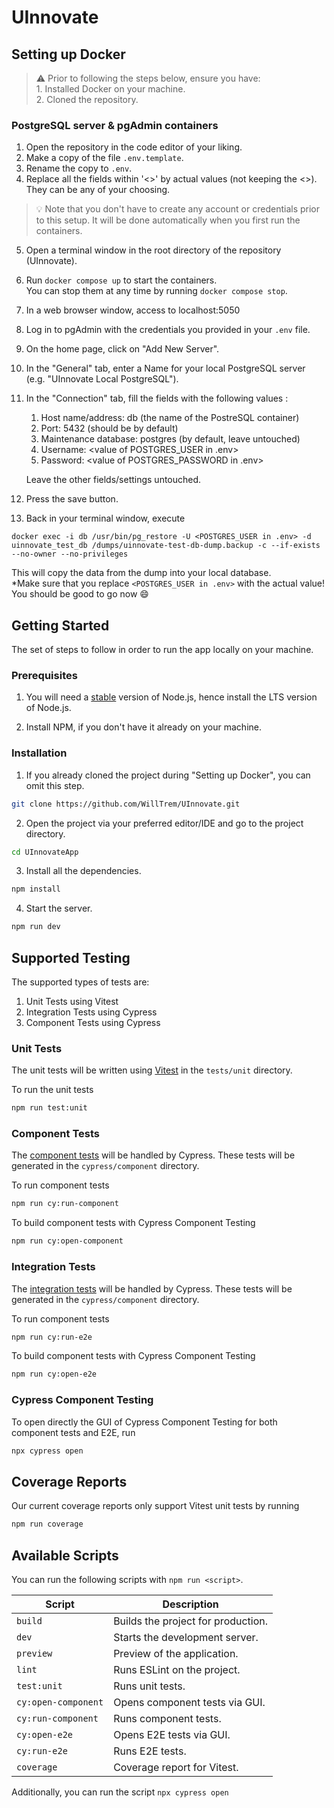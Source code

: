 # UInnovate

## Setting up Docker
> :warning: Prior to following the steps below, ensure you have: <br/> 1. Installed Docker on your machine. 
<br/> 2. Cloned the repository.
### PostgreSQL server & pgAdmin containers 

1. Open the repository in the code editor of your liking.
2. Make a copy of the file `.env.template`.
3. Rename the copy to `.env`.
4. Replace all the fields within '<>' by actual values (not keeping the <>). They can be any of your choosing.
> :bulb: Note that you don't have to create any account or credentials prior to this setup. It will be done automatically when you first run the containers.

5. Open a terminal window in the root directory of the repository (UInnovate).
6. Run `docker compose up` to start the containers.  
You can stop them at any time by running `docker compose stop`.

7. In a web browser window, access to localhost:5050
8. Log in to pgAdmin with the credentials you provided in your `.env` file.
9. On the home page, click on "Add New Server".
10. In the "General" tab, enter a Name for your local PostgreSQL server (e.g. "UInnovate Local PostgreSQL").
11. In the "Connection" tab, fill the fields with the following values :
    1.  Host name/address: db (the name of the PostreSQL container)
    2.  Port: 5432 (should be by default)
    3.  Maintenance database: postgres (by default, leave untouched)
	4. Username: \<value of POSTGRES_USER in .env>
	5. Password: \<value of POSTGRES_PASSWORD in .env> 

	Leave the other fields/settings untouched.
12. Press the save button. 
13. Back in your terminal window, execute 

```docker exec -i db /usr/bin/pg_restore -U <POSTGRES_USER in .env> -d uinnovate_test_db /dumps/uinnovate-test-db-dump.backup -c --if-exists --no-owner --no-privileges```
    
This will copy the data from the dump into your local database.  
*Make sure that you replace `<POSTGRES_USER in .env>` with the actual value!  
You should be good to go now :smile: 

## Getting Started

The set of steps to follow in order to run the app locally on your machine. 

### Prerequisites 

1. You will need a [stable](https://nodejs.org/en/download) version of Node.js, hence install the LTS version of Node.js.

2. Install NPM, if you don't have it already on your machine.

### Installation

1. If you already cloned the project during "Setting up Docker", you can omit this step.

```bash
git clone https://github.com/WillTrem/UInnovate.git
```

2. Open the project via your preferred editor/IDE and go to the project directory.

```bash
cd UInnovateApp
```

3. Install all the dependencies.

```bash
npm install
```

4. Start the server.

```bash
npm run dev
```

## Supported Testing

The supported types of tests are:

1. Unit Tests using Vitest
2. Integration Tests using Cypress
3. Component Tests using Cypress

### Unit Tests

The unit tests will be written using [Vitest](https://vitest.dev/guide/) in the `tests/unit` directory.

To run the unit tests

```bash
npm run test:unit
```

### Component Tests 

The [component tests](https://docs.cypress.io/guides/component-testing/react/overview#React-with-Vite) will be handled by Cypress. These tests will be generated in the `cypress/component` directory.

To run component tests

```bash
npm run cy:run-component
```

To build component tests with Cypress Component Testing

```bash
npm run cy:open-component
```

### Integration Tests 

The [integration tests](https://docs.cypress.io/guides/component-testing/react/overview#React-with-Vite) will be handled by Cypress. These tests will be generated in the `cypress/component` directory.

To run component tests

```bash
npm run cy:run-e2e
```

To build component tests with Cypress Component Testing

```bash
npm run cy:open-e2e
```

### Cypress Component Testing

To open directly the GUI of Cypress Component Testing for both component tests and E2E, run

```bash
npx cypress open
```

## Coverage Reports

Our current coverage reports only support Vitest unit tests by running

```bash
npm run coverage
```

## Available Scripts

You can run the following scripts with `npm run <script>`.

| Script                   | Description                        |
| ------------------------ | ---------------------------------- |
| `build`                  | Builds the project for production. |
| `dev`                    | Starts the development server.     |
| `preview`                | Preview of the application.        |
| `lint`                   | Runs ESLint on the project.        |
| `test:unit`              | Runs unit tests.                   |
| `cy:open-component`      | Opens component tests via GUI.     |
| `cy:run-component`       | Runs component tests.              |
| `cy:open-e2e`            | Opens E2E tests via GUI.           |
| `cy:run-e2e`             | Runs E2E tests.                    |
| `coverage`               | Coverage report for Vitest.        |

Additionally, you can run the script `npx cypress open`








